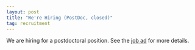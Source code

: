 ```yaml
---
layout: post
title: "We're Hiring (PostDoc, closed)"
tag: recruitment
---
```

We are hiring for a postdoctoral position. See the [job ad] for more details.

[job ad]: https://crick.wd3.myworkdayjobs.com/External/job/London/Postdoctoral-Training-Fellow-in-Computational-Biology---Frhlich-lab_R982-1
